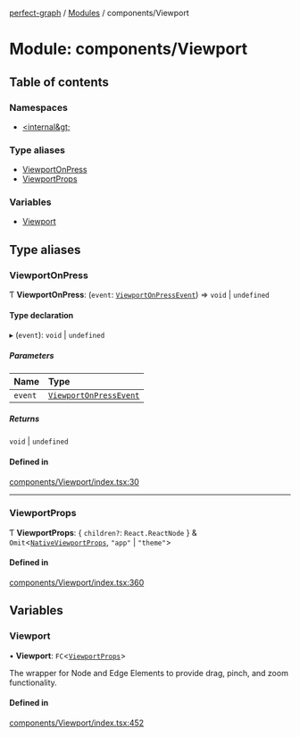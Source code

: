 [perfect-graph](../README.md) / [Modules](../modules.md) / components/Viewport

# Module: components/Viewport

## Table of contents

### Namespaces

- [&lt;internal\&gt;](components_Viewport._internal_.md)

### Type aliases

- [ViewportOnPress](components_Viewport#viewportonpress)
- [ViewportProps](components_Viewport#viewportprops)

### Variables

- [Viewport](components_Viewport#viewport)

## Type aliases

### ViewportOnPress

Ƭ **ViewportOnPress**: (`event`: [`ViewportOnPressEvent`](components_Viewport._internal_#viewportonpressevent)) => `void` \| `undefined`

#### Type declaration

▸ (`event`): `void` \| `undefined`

##### Parameters

| Name    | Type                                                                          |
| :------ | :---------------------------------------------------------------------------- |
| `event` | [`ViewportOnPressEvent`](components_Viewport._internal_#viewportonpressevent) |

##### Returns

`void` \| `undefined`

#### Defined in

[components/Viewport/index.tsx:30](https://github.com/MaastrichtU-IDS/perfect-graph/blob/7784cd6/src/components/Viewport/index.tsx#L30)

---

### ViewportProps

Ƭ **ViewportProps**: { `children?`: `React.ReactNode` } & `Omit`<[`NativeViewportProps`](components_Viewport._internal_#nativeviewportprops), `"app"` \| `"theme"`\>

#### Defined in

[components/Viewport/index.tsx:360](https://github.com/MaastrichtU-IDS/perfect-graph/blob/7784cd6/src/components/Viewport/index.tsx#L360)

## Variables

### Viewport

• **Viewport**: `FC`<[`ViewportProps`](components_Viewport#viewportprops)\>

The wrapper for Node and Edge Elements to provide drag, pinch, and zoom functionality.

#### Defined in

[components/Viewport/index.tsx:452](https://github.com/MaastrichtU-IDS/perfect-graph/blob/7784cd6/src/components/Viewport/index.tsx#L452)
